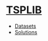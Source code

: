 
# [TSPLIB](http://comopt.ifi.uni-heidelberg.de/software/TSPLIB95/index.html)

- [Datasets](http://comopt.ifi.uni-heidelberg.de/software/TSPLIB95/tsp/)
- [Solutions](http://comopt.ifi.uni-heidelberg.de/software/TSPLIB95/STSP.html)